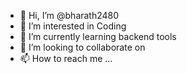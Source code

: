 - 👋 Hi, I’m @bharath2480
- 👀 I’m interested in Coding
- 🌱 I’m currently learning backend tools   
- 💞️ I’m looking to collaborate on 
- 📫 How to reach me ...

<!---
bharath2480/bharath2480 is a ✨ special ✨ repository because its `README.md` (this file) appears on your GitHub profile.
You can click the Preview link to take a look at your changes.
--->
